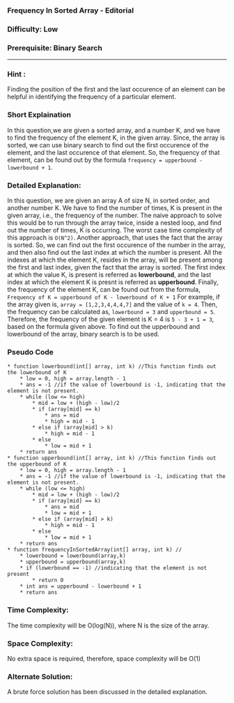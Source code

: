 ### **Frequency In Sorted Array - Editorial**
### **Difficulty**: Low
### **Prerequisite: Binary Search**
---
### **Hint** :
Finding the position of the first and the last occurence of an element can be helpful in identifying the frequency of a particular element. 
### **Short Explaination**
In this question,we are given a sorted array, and a number K, and we have to find the frequency of the element K, in the given array. Since, the array is sorted, we can use binary search to find out the first occurence of the element, and the last occurence of that element. So, the frequency of that element, can be found out by the formula
`frequency = upperbound - lowerbound + 1`.
### **Detailed Explanation**:
In this question, we are given an array A of size N, in sorted order, and another number K. We have to find the number of times, K is present in the given array, i.e., the frequency of the number. The naive approach to solve this would be to run through the array twice, inside a nested loop, and find out the number of times, K is occurring. The worst case time complexity of this approach is `O(N^2)`. 
Another approach, that uses the fact that the array is sorted. So, we can find out the first occurence of the number in the array, and then also find out the last index at which the number is present. All the indexes at which the element K, resides in the array, will be present among  the first and last index, given the fact that the array is sorted. The first index at which the value K, is present is referred as __lowerbound__, and the last index at which the element K is presnt is referred as __upperbound__. Finally, the frequency of the element K, can be found out from the formula,
			`Frequency of K = upperbound of K - lowerbound of K + 1`
For example, if the array given is, `array = [1,2,3,4,4,4,7]` and the value of `k = 4`. Then, the frequency can be calculated as,
`lowerbound = 3` and `upperbound = 5`. Therefore, the frequency of the given element is K = 4 is `5 - 3 + 1 = 3`, based on the formula given above. 
To find out the upperbound and lowerbound of the array, binary search is to be used.
### **Pseudo Code**
	* function lowerbound(int[] array, int k) //This function finds out the lowerbound of K
		* low = 0, high = array.length - 1
		* ans = -1 //if the value of lowerbound is -1, indicating that the element is not present.
		* while (low <= high)
			* mid = low + (high - low)/2
			* if (array[mid] == k)
				* ans = mid
				* high = mid - 1
			* else if (array[mid] > k)
				* high = mid - 1
			* else 
				* low = mid + 1
		* return ans
	* function upperbound(int[] array, int k) //This function finds out the upperbound of K
		* low = 0, high = array.length - 1
		* ans = -1 //if the value of lowerbound is -1, indicating that the element is not present.
		* while (low <= high)
			* mid = low + (high - low)/2
			* if (array[mid] == k)
				* ans = mid
				* low = mid + 1
			* else if (array[mid] > k)
				* high = mid - 1
			* else 
				* low = mid + 1
		* return ans
	* function frequencyInSortedArray(int[] array, int k) //
		* lowerbound = lowerbound(array,k)
		* upperbound = upperbound(array,k)
		* if (lowerbound == -1) //indicating that the element is not present
			* return 0
		* int ans = upperbound - lowerbound + 1
		* return ans
### **Time Complexity**:
The time complexity will be O(log(N)), where N is the size of the array.
### **Space Complexity**:
No extra space is required, therefore, space complexity will be O(1)
### **Alternate Solution**:
A brute force solution has been discussed in the detailed explanation.
